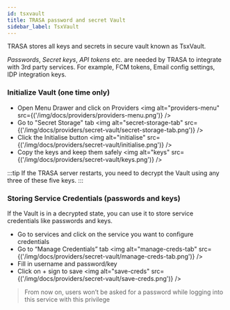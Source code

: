 ```yaml
---
id: tsxvault
title: TRASA password and secret Vault
sidebar_label: TsxVault
---
```


TRASA stores all keys and secrets in secure vault known as TsxVault.

_Passwords_, _Secret keys_, _API tokens_ etc. are needed by TRASA to integrate with 3rd party services. For example, FCM tokens, Email config settings, IDP integration keys.

### Initialize Vault (one time only)

- Open Menu Drawer and click on Providers
  <img alt="providers-menu" src={('/img/docs/providers/providers-menu.png')} />
- Go to "Secret Storage" tab
  <img alt="secret-storage-tab" src={('/img/docs/providers/secret-vault/secret-storage-tab.png')} />
- Click the Initialise button
  <img alt="initialise" src={('/img/docs/providers/secret-vault/initialise.png')} />
- Copy the keys and keep them safely
  <img alt="keys" src={('/img/docs/providers/secret-vault/keys.png')} />

:::tip
If the TRASA server restarts, you need to decrypt the Vault using any three of these five keys.
:::

### Storing Service Credentials (passwords and keys)

If the Vault is in a decrypted state, you can use it to store service credentials like passwords and keys.

- Go to services and click on the service you want to configure credentials
- Go to “Manage Credentials” tab
  <img alt="manage-creds-tab" src={('/img/docs/providers/secret-vault/manage-creds-tab.png')} />
- Fill in username and password/key
- Click on + sign to save
  <img alt="save-creds" src={('/img/docs/providers/secret-vault/save-creds.png')} />

> From now on, users won’t be asked for a password while logging into this service with this privilege
